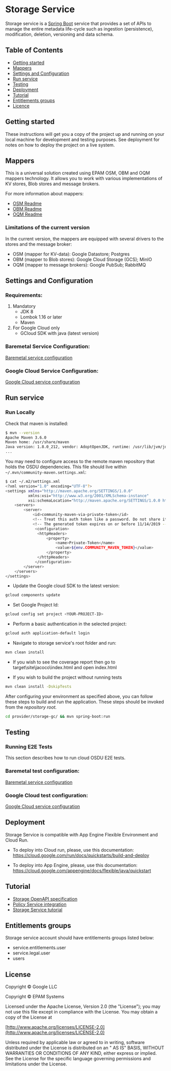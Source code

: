 # Storage Service

Storage service is a [Spring Boot](https://spring.io/projects/spring-boot) service that provides a set of APIs to manage the
entire metadata life-cycle such as ingestion (persistence), modification, deletion, versioning and data schema.

## Table of Contents <a name="TOC"></a>
* [Getting started](#Getting-started)
* [Mappers](#Mappers)
* [Settings and Configuration](#Settings-and-Configuration)
* [Run service](#Run-service)
* [Testing](#Testing)
* [Deployment](#Deployment)
* [Tutorial](#Tutorial)
* [Entitlements groups](#Entitlements-groups)
* [Licence](#License)

## Getting started

These instructions will get you a copy of the project up and running on your local machine for development and testing
purposes. See deployment for notes on how to deploy the project on a live system.

## Mappers

This is a universal solution created using EPAM OSM, OBM and OQM mappers technology. It allows you to work with various
implementations of KV stores, Blob stores and message brokers.

For more information about mappers:
- [OSM Readme](https://community.opengroup.org/osdu/platform/system/lib/cloud/gcp/osm/-/blob/main/README.md)
- [OBM Readme](https://community.opengroup.org/osdu/platform/system/lib/cloud/gcp/obm/-/blob/master/README.md)
- [OQM Readme](https://community.opengroup.org/osdu/platform/system/lib/cloud/gcp/oqm/-/blob/master/README.md)

### Limitations of the current version

In the current version, the mappers are equipped with several drivers to the stores and the message broker:

- OSM (mapper for KV-data): Google Datastore; Postgres
- OBM (mapper to Blob stores): Google Cloud Storage (GCS); MinIO
- OQM (mapper to message brokers): Google PubSub; RabbitMQ

## Settings and Configuration

### Requirements:

1. Mandatory
   - JDK 8
   - Lombok 1.16 or later
   - Maven
2. For Google Cloud only
   - GCloud SDK with java (latest version)

### Baremetal Service Configuration:
[Baremetal service configuration ](docs/baremetal/README.md)
### Google Cloud Service Configuration:
[Google Cloud service configuration ](docs/gc/README.md)

## Run service

### Run Locally

Check that maven is installed:

```bash
$ mvn --version
Apache Maven 3.6.0
Maven home: /usr/share/maven
Java version: 1.8.0_212, vendor: AdoptOpenJDK, runtime: /usr/lib/jvm/jdk8u212-b04/jre
...
```

You may need to configure access to the remote maven repository that holds the OSDU dependencies. This file should live
within `~/.mvn/community-maven.settings.xml`:

```bash
$ cat ~/.m2/settings.xml
<?xml version="1.0" encoding="UTF-8"?>
<settings xmlns="http://maven.apache.org/SETTINGS/1.0.0"
          xmlns:xsi="http://www.w3.org/2001/XMLSchema-instance"
          xsi:schemaLocation="http://maven.apache.org/SETTINGS/1.0.0 http://maven.apache.org/xsd/settings-1.0.0.xsd">
    <servers>
        <server>
            <id>community-maven-via-private-token</id>
            <!-- Treat this auth token like a password. Do not share it with anyone, including Microsoft support. -->
            <!-- The generated token expires on or before 11/14/2019 -->
             <configuration>
              <httpHeaders>
                  <property>
                      <name>Private-Token</name>
                      <value>${env.COMMUNITY_MAVEN_TOKEN}</value>
                  </property>
              </httpHeaders>
             </configuration>
        </server>
    </servers>
</settings>
```

* Update the Google cloud SDK to the latest version:

```bash
gcloud components update
```

* Set Google Project Id:

```bash
gcloud config set project <YOUR-PROJECT-ID>
```

* Perform a basic authentication in the selected project:

```bash
gcloud auth application-default login
```

* Navigate to storage service's root folder and run:

```bash
mvn clean install   
```

* If you wish to see the coverage report then go to target\site\jacoco\index.html and open index.html

* If you wish to build the project without running tests

```bash
mvn clean install -DskipTests
```

After configuring your environment as specified above, you can follow these steps to build and run the application.
These steps should be invoked from the *repository root.*

```bash
cd provider/storage-gc/ && mvn spring-boot:run
```

## Testing

### Running E2E Tests

This section describes how to run cloud OSDU E2E tests.

### Baremetal test configuration:
[Baremetal service configuration ](docs/baremetal/README.md)
### Google Cloud test configuration:
[Google Cloud service configuration ](docs/gc/README.md)


## Deployment

Storage Service is compatible with App Engine Flexible Environment and Cloud Run.

* To deploy into Cloud run, please, use this documentation:
  https://cloud.google.com/run/docs/quickstarts/build-and-deploy

* To deploy into App Engine, please, use this documentation:
  https://cloud.google.com/appengine/docs/flexible/java/quickstart

## Tutorial

- [Storage OpenAPI specification ](../../docs/api/storage_openapi.yaml)
- [Policy Service integration ](../../docs/tutorial/PolicyService-Integration.md)
- [Storage Service tutorial ](../../docs/tutorial/StorageService.md)

## Entitlements groups
Storage service account should have entitlements groups listed below:
- service.entitlements.user
- service.legal.user
- users

## License

Copyright © Google LLC

Copyright © EPAM Systems

Licensed under the Apache License, Version 2.0 (the "License"); you may not use this file except in compliance with the
License. You may obtain a copy of the License at

[http://www.apache.org/licenses/LICENSE-2.0](http://www.apache.org/licenses/LICENSE-2.0)

Unless required by applicable law or agreed to in writing, software distributed under the License is distributed on an "
AS IS" BASIS, WITHOUT WARRANTIES OR CONDITIONS OF ANY KIND, either express or implied. See the License for the specific
language governing permissions and limitations under the License.
